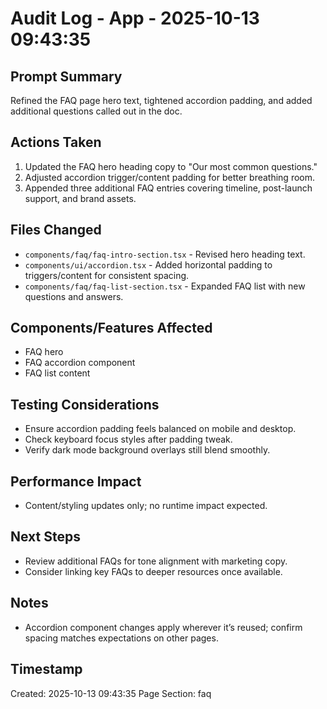 # Audit Log - App - 2025-10-13 09:43:35

## Prompt Summary
Refined the FAQ page hero text, tightened accordion padding, and added additional questions called out in the doc.

## Actions Taken
1. Updated the FAQ hero heading copy to "Our most common questions."
2. Adjusted accordion trigger/content padding for better breathing room.
3. Appended three additional FAQ entries covering timeline, post-launch support, and brand assets.

## Files Changed
- `components/faq/faq-intro-section.tsx` - Revised hero heading text.
- `components/ui/accordion.tsx` - Added horizontal padding to triggers/content for consistent spacing.
- `components/faq/faq-list-section.tsx` - Expanded FAQ list with new questions and answers.

## Components/Features Affected
- FAQ hero
- FAQ accordion component
- FAQ list content

## Testing Considerations
- Ensure accordion padding feels balanced on mobile and desktop.
- Check keyboard focus styles after padding tweak.
- Verify dark mode background overlays still blend smoothly.

## Performance Impact
- Content/styling updates only; no runtime impact expected.

## Next Steps
- Review additional FAQs for tone alignment with marketing copy.
- Consider linking key FAQs to deeper resources once available.

## Notes
- Accordion component changes apply wherever it’s reused; confirm spacing matches expectations on other pages.

## Timestamp
Created: 2025-10-13 09:43:35
Page Section: faq
